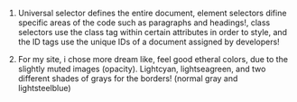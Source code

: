 1. Universal selector defines the entire document, element selectors difine specific areas of the code such as paragraphs and headings!, class selectors use the class tag within certain attributes in order to style, and the ID tags use the unique IDs of a document assigned by developers!

2. For my site, i chose more dream like, feel good etheral colors, due to the slightly muted images (opacity). Lightcyan, lightseagreen, and two different shades of grays for the borders! (normal gray and lightsteelblue)